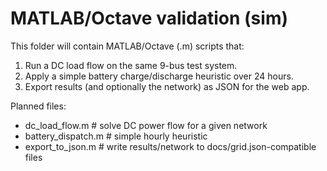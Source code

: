 # MATLAB/Octave validation (sim)

This folder will contain MATLAB/Octave (.m) scripts that:
1) Run a DC load flow on the same 9-bus test system.
2) Apply a simple battery charge/discharge heuristic over 24 hours.
3) Export results (and optionally the network) as JSON for the web app.

Planned files:
- dc_load_flow.m        # solve DC power flow for a given network
- battery_dispatch.m    # simple hourly heuristic
- export_to_json.m      # write results/network to docs/grid.json-compatible files
